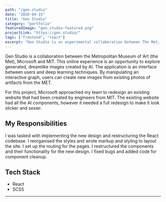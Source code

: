 ```yaml
---
path: "/gen-studio"
date: "2020-04-15"
title: "Gen Studio"
category: "portfolio"
featuredImage: "gen_studio-featured.png"
projectLink: "https://gen.studio/"
tags: ["frontend", "react"]
excerpt: "Gen Studio is an experimental collaboration between The Met, Microsoft, and MIT. This app uses AI for high resolution art creation"
---
```


Gen Studio is a collaboration between the Metropolitan Museum of Art (the Met), Microsoft and MIT. This online experience is an opportunity to explore generated, dreamlike images created by AI. The application is an interface between users and deep learning techniques. By manipulating an interactive graph, users can create new images from existing photos of artifacts from the MET.

For this project, Microsoft approached my team to redesign an existing website that had been created by engineers from MIT. The existing website had all the AI components, however it needed a full redesign to make it look slicker and sexier.

## My Responsibilities

I was tasked with implementing the new design and restructuring the React codebase. I reorganised the styles and wrote markup and styling to layout the site. I set up the routing for the pages. I restructured the components and their functionality for the new design. I fixed bugs and added code for component cleanup.

## Tech Stack

- React
- SCSS

---
